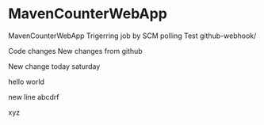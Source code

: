 # MavenCounterWebApp
MavenCounterWebApp
Trigerring job by SCM polling Test
github-webhook/

Code changes
New changes from github

New change today saturday


hello world

new line
abcdrf

xyz
